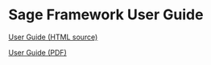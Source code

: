 # Sage Framework User Guide

[User Guide (HTML source)](https://github.com/USNavalResearchLaboratory/sageframework/blob/master/doc/singlehtml/index.html)

[User Guide (PDF)](https://github.com/USNavalResearchLaboratory/sageframework/blob/master/SAGEUserGuide.pdf)
